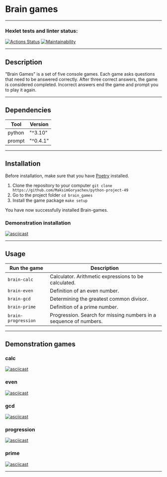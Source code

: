 # Brain games

---

### Hexlet tests and linter status:
[![Actions Status](https://github.com/MaksimGoryachev/python-project-49/actions/workflows/hexlet-check.yml/badge.svg)](https://github.com/MaksimGoryachev/python-project-49/actions)
[![Maintainability](https://api.codeclimate.com/v1/badges/3ba217970a150c790db8/maintainability)](https://codeclimate.com/github/MaksimGoryachev/python-project-49/maintainability)

---

## Description

"Brain Games" is a set of five console games. Each game asks questions that need to be answered correctly. After three correct answers, the game is considered completed. Incorrect answers end the game and prompt you to play it again.

---

## Dependencies

| Tool       | Version         |
|------------|-----------------|
| python     | "^3.10"         |
| prompt     | "^0.4.1"        |

---

## Installation

Before installation, make sure that you have [Poetry](https://python-poetry.org/) installed.

1. Clone the repository to your computer `git clone https://github.com/MaksimGoryachev/python-project-49`
2. Go to the project folder `cd brain_games`
3. Install the game package `make setup`

You have now successfully installed Brain-games.

### Demonstration installation

[![asciicast](https://asciinema.org/a/5SstgfOYMdKSalabCaJUqpjzs.svg)](https://asciinema.org/a/5SstgfOYMdKSalabCaJUqpjzs)

---

## Usage

| Run the game        | Description                                                       |
|---------------------|-------------------------------------------------------------------|
| `brain-calc`        | Calculator. Arithmetic expressions to be calculated.              |
| `brain-even`        | Definition of an even number.                                     |
| `brain-gcd`         | Determining the greatest common divisor.                          |
| `brain-prime`       | Definition of a prime number.                                     |
| `brain-progression` | Progression. Search for missing numbers in a sequence of numbers. |

---

## Demonstration games
  ### calc
  
[![asciicast](https://asciinema.org/a/mbFxeoDOcI8WqYEtyXUqroIii.svg)](https://asciinema.org/a/mbFxeoDOcI8WqYEtyXUqroIii)

  ### even

[![asciicast](https://asciinema.org/a/plFuy7WSdUFZWEPVr1UYXqxbW.svg)](https://asciinema.org/a/plFuy7WSdUFZWEPVr1UYXqxbW)

  ### gcd

[![asciicast](https://asciinema.org/a/BwLx5laPQDkBlnZBWvzSkQH5y.svg)](https://asciinema.org/a/BwLx5laPQDkBlnZBWvzSkQH5y)

  ### progression

[![asciicast](https://asciinema.org/a/eJgmDuWhezQhfvkDKiMElgzc5.svg)](https://asciinema.org/a/eJgmDuWhezQhfvkDKiMElgzc5)

  ### prime

[![asciicast](https://asciinema.org/a/6ql30A7AhGldCDAdBO7A1tFAJ.svg)](https://asciinema.org/a/6ql30A7AhGldCDAdBO7A1tFAJ)

---
